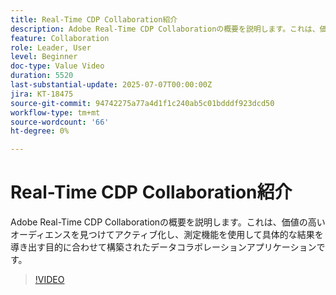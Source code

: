 ```yaml
---
title: Real-Time CDP Collaboration紹介
description: Adobe Real-Time CDP Collaborationの概要を説明します。これは、価値の高いオーディエンスを見つけてアクティブ化し、測定機能を使用して具体的な結果を導き出す目的に合わせて構築されたデータコラボレーションアプリケーションです。
feature: Collaboration
role: Leader, User
level: Beginner
doc-type: Value Video
duration: 5520
last-substantial-update: 2025-07-07T00:00:00Z
jira: KT-18475
source-git-commit: 94742275a77a4d1f1c240ab5c01bdddf923dcd50
workflow-type: tm+mt
source-wordcount: '66'
ht-degree: 0%

---
```



# Real-Time CDP Collaboration紹介

Adobe Real-Time CDP Collaborationの概要を説明します。これは、価値の高いオーディエンスを見つけてアクティブ化し、測定機能を使用して具体的な結果を導き出す目的に合わせて構築されたデータコラボレーションアプリケーションです。

>[!VIDEO](https://video.tv.adobe.com/v/3446801/?learn=on&enablevpops)
